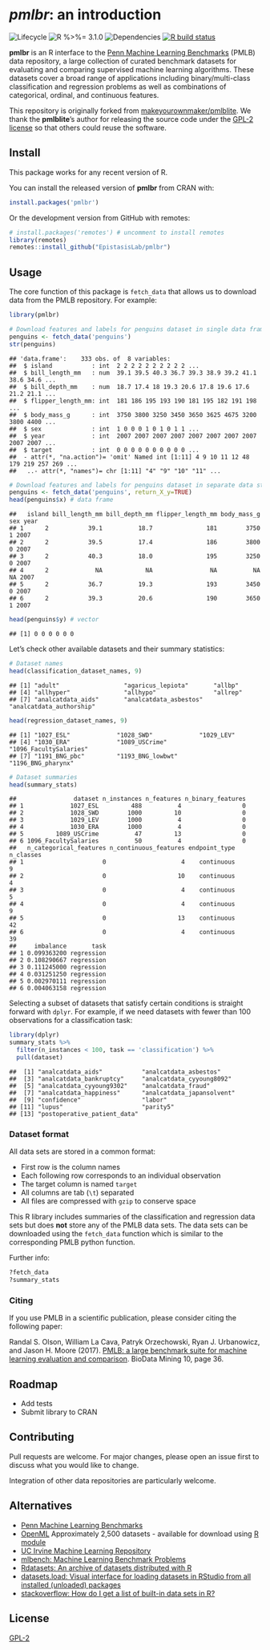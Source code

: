 *pmlbr*: an introduction
================

![Lifecycle](https://img.shields.io/badge/lifecycle-maturing-blue.svg?style=flat)
![R %\>%=
3.1.0](https://img.shields.io/badge/R-%3E%3D3.1.0-blue.svg?style=flat)
![Dependencies](https://img.shields.io/badge/dependencies-none-brightgreen.svg?style=flat)
[![R build
status](https://github.com/EpistasisLab/pmlbr/workflows/R-CMD-check/badge.svg)](https://github.com/EpistasisLab/pmlbr/actions)

**pmlbr** is an R interface to the [Penn Machine Learning
Benchmarks](https://epistasislab.github.io/penn-ml-benchmarks/) (PMLB)
data repository, a large collection of curated benchmark datasets for
evaluating and comparing supervised machine learning algorithms. These
datasets cover a broad range of applications including
binary/multi-class classification and regression problems as well as
combinations of categorical, ordinal, and continuous features.

This repository is originally forked from
[makeyourownmaker/pmlblite](https://github.com/makeyourownmaker/pmlblite).
We thank the **pmlblite**’s author for releasing the source code under
the [GPL-2
license](https://github.com/makeyourownmaker/pmlblite/blob/be763f7011b21e71e3eaf6d3ca6b794d405507cd/LICENSE)
so that others could reuse the software.

## Install

This package works for any recent version of R.

You can install the released version of **pmlbr** from CRAN with:

``` r
install.packages('pmlbr')
```

Or the development version from GitHub with remotes:

``` r
# install.packages('remotes') # uncomment to install remotes
library(remotes)
remotes::install_github("EpistasisLab/pmlbr")
```

## Usage

The core function of this package is `fetch_data` that allows us to
download data from the PMLB repository. For example:

``` r
library(pmlbr)

# Download features and labels for penguins dataset in single data frame
penguins <- fetch_data('penguins')
str(penguins)
```

    ## 'data.frame':    333 obs. of  8 variables:
    ##  $ island           : int  2 2 2 2 2 2 2 2 2 2 ...
    ##  $ bill_length_mm   : num  39.1 39.5 40.3 36.7 39.3 38.9 39.2 41.1 38.6 34.6 ...
    ##  $ bill_depth_mm    : num  18.7 17.4 18 19.3 20.6 17.8 19.6 17.6 21.2 21.1 ...
    ##  $ flipper_length_mm: int  181 186 195 193 190 181 195 182 191 198 ...
    ##  $ body_mass_g      : int  3750 3800 3250 3450 3650 3625 4675 3200 3800 4400 ...
    ##  $ sex              : int  1 0 0 0 1 0 1 0 1 1 ...
    ##  $ year             : int  2007 2007 2007 2007 2007 2007 2007 2007 2007 2007 ...
    ##  $ target           : int  0 0 0 0 0 0 0 0 0 0 ...
    ##  - attr(*, "na.action")= 'omit' Named int [1:11] 4 9 10 11 12 48 179 219 257 269 ...
    ##   ..- attr(*, "names")= chr [1:11] "4" "9" "10" "11" ...

``` r
# Download features and labels for penguins dataset in separate data structures
penguins <- fetch_data('penguins', return_X_y=TRUE)
head(penguins$x) # data frame
```

    ##   island bill_length_mm bill_depth_mm flipper_length_mm body_mass_g sex year
    ## 1      2           39.1          18.7               181        3750   1 2007
    ## 2      2           39.5          17.4               186        3800   0 2007
    ## 3      2           40.3          18.0               195        3250   0 2007
    ## 4      2             NA            NA                NA          NA  NA 2007
    ## 5      2           36.7          19.3               193        3450   0 2007
    ## 6      2           39.3          20.6               190        3650   1 2007

``` r
head(penguins$y) # vector
```

    ## [1] 0 0 0 0 0 0

Let’s check other available datasets and their summary statistics:

``` r
# Dataset names
head(classification_dataset_names, 9)
```

    ## [1] "adult"                  "agaricus_lepiota"       "allbp"                 
    ## [4] "allhyper"               "allhypo"                "allrep"                
    ## [7] "analcatdata_aids"       "analcatdata_asbestos"   "analcatdata_authorship"

``` r
head(regression_dataset_names, 9)
```

    ## [1] "1027_ESL"             "1028_SWD"             "1029_LEV"            
    ## [4] "1030_ERA"             "1089_USCrime"         "1096_FacultySalaries"
    ## [7] "1191_BNG_pbc"         "1193_BNG_lowbwt"      "1196_BNG_pharynx"

``` r
# Dataset summaries
head(summary_stats)
```

    ##                dataset n_instances n_features n_binary_features
    ## 1             1027_ESL         488          4                 0
    ## 2             1028_SWD        1000         10                 0
    ## 3             1029_LEV        1000          4                 0
    ## 4             1030_ERA        1000          4                 0
    ## 5         1089_USCrime          47         13                 0
    ## 6 1096_FacultySalaries          50          4                 0
    ##   n_categorical_features n_continuous_features endpoint_type n_classes
    ## 1                      0                     4    continuous         9
    ## 2                      0                    10    continuous         4
    ## 3                      0                     4    continuous         5
    ## 4                      0                     4    continuous         9
    ## 5                      0                    13    continuous        42
    ## 6                      0                     4    continuous        39
    ##     imbalance       task
    ## 1 0.099363200 regression
    ## 2 0.108290667 regression
    ## 3 0.111245000 regression
    ## 4 0.031251250 regression
    ## 5 0.002970111 regression
    ## 6 0.004063158 regression

Selecting a subset of datasets that satisfy certain conditions is
straight forward with `dplyr`. For example, if we need datasets with
fewer than 100 observations for a classification task:

``` r
library(dplyr)
summary_stats %>% 
  filter(n_instances < 100, task == 'classification') %>% 
  pull(dataset)
```

    ##  [1] "analcatdata_aids"           "analcatdata_asbestos"      
    ##  [3] "analcatdata_bankruptcy"     "analcatdata_cyyoung8092"   
    ##  [5] "analcatdata_cyyoung9302"    "analcatdata_fraud"         
    ##  [7] "analcatdata_happiness"      "analcatdata_japansolvent"  
    ##  [9] "confidence"                 "labor"                     
    ## [11] "lupus"                      "parity5"                   
    ## [13] "postoperative_patient_data"

### Dataset format

All data sets are stored in a common format:

  - First row is the column names
  - Each following row corresponds to an individual observation
  - The target column is named `target`
  - All columns are tab (`\t`) separated
  - All files are compressed with `gzip` to conserve space

This R library includes summaries of the classification and regression
data sets but does **not** store any of the PMLB data sets. The data
sets can be downloaded using the `fetch_data` function which is similar
to the corresponding PMLB python function.

Further info:

``` r
?fetch_data
?summary_stats
```

### Citing

If you use PMLB in a scientific publication, please consider citing the
following paper:

Randal S. Olson, William La Cava, Patryk Orzechowski, Ryan J.
Urbanowicz, and Jason H. Moore (2017). [PMLB: a large benchmark suite
for machine learning evaluation and
comparison](https://biodatamining.biomedcentral.com/articles/10.1186/s13040-017-0154-4).
BioData Mining 10, page 36.

## Roadmap

  - Add tests
  - Submit library to CRAN

## Contributing

Pull requests are welcome. For major changes, please open an issue first
to discuss what you would like to change.

Integration of other data repositories are particularly welcome.

## Alternatives

  - [Penn Machine Learning
    Benchmarks](https://github.com/EpistasisLab/penn-ml-benchmarks)
  - [OpenML](https://www.openml.org/search?type=data) Approximately
    2,500 datasets - available for download using [R
    module](https://github.com/openml/openml-r)
  - [UC Irvine Machine Learning
    Repository](https://archive.ics.uci.edu/ml/index.php)
  - [mlbench: Machine Learning Benchmark
    Problems](https://cran.r-project.org/package=mlbench)
  - [Rdatasets: An archive of datasets distributed with
    R](https://vincentarelbundock.github.io/Rdatasets/)
  - [datasets.load: Visual interface for loading datasets in RStudio
    from all installed (unloaded)
    packages](https://cran.r-project.org/package=datasets.load)
  - [stackoverflow: How do I get a list of built-in data sets in
    R?](https://stackoverflow.com/questions/33797666/how-do-i-get-a-list-of-built-in-data-sets-in-r)

## License

[GPL-2](https://www.gnu.org/licenses/old-licenses/gpl-2.0.en.html)
